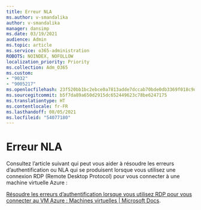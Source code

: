 ```yaml
---
title: Erreur NLA
ms.author: v-smandalika
author: v-smandalika
manager: dansimp
ms.date: 03/19/2021
audience: Admin
ms.topic: article
ms.service: o365-administration
ROBOTS: NOINDEX, NOFOLLOW
localization_priority: Priority
ms.collection: Adm_O365
ms.custom:
- "9032"
- "9005217"
ms.openlocfilehash: 23f520bb1bc2ebce0a7813adde7dccab70bde0db3369f018c9d2db6f57b74798
ms.sourcegitcommit: b5f7da89a650d2915dc652449623c78be6247175
ms.translationtype: HT
ms.contentlocale: fr-FR
ms.lasthandoff: 08/05/2021
ms.locfileid: "54077180"
---
```

# <a name="nla-error"></a>Erreur NLA

Consultez l’article suivant qui peut vous aider à résoudre les erreurs d’authentification ou NLA qui se produisent lorsque vous utilisez une connexion RDP (Remote Desktop Protocol) pour vous connecter à une machine virtuelle Azure :

[Résoudre les erreurs d’authentification lorsque vous utilisez RDP pour vous connecter au VM Azure : Machines virtuelles | Microsoft Docs](https://docs.microsoft.com/troubleshoot/azure/virtual-machines/cannot-connect-rdp-azure-vm).



